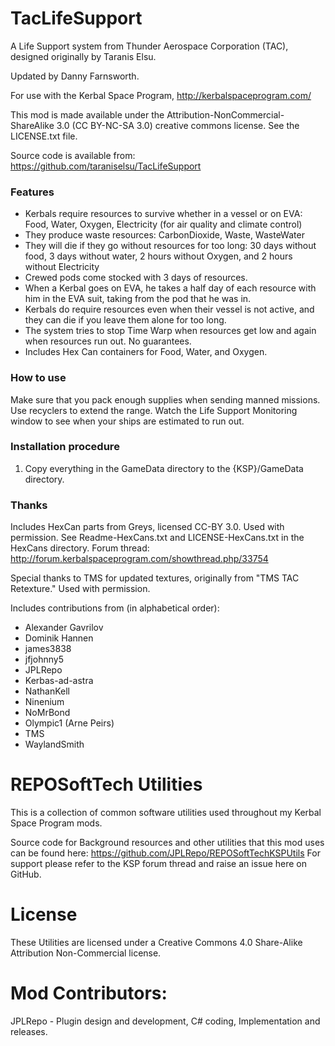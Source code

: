 TacLifeSupport
==============

A Life Support system from Thunder Aerospace Corporation (TAC), designed originally by Taranis Elsu.

Updated by Danny Farnsworth.

For use with the Kerbal Space Program, http://kerbalspaceprogram.com/

This mod is made available under the Attribution-NonCommercial-ShareAlike 3.0 (CC
BY-NC-SA 3.0) creative commons license. See the LICENSE.txt file.

Source code is available from: https://github.com/taraniselsu/TacLifeSupport

### Features

- Kerbals require resources to survive whether in a vessel or on EVA: Food, Water, Oxygen, Electricity (for air quality and climate control)
- They produce waste resources: CarbonDioxide, Waste, WasteWater
- They will die if they go without resources for too long: 30 days without food, 3 days without water, 2 hours without Oxygen, and 2 hours without Electricity
- Crewed pods come stocked with 3 days of resources.
- When a Kerbal goes on EVA, he takes a half day of each resource with him in the EVA suit, taking from the pod that he was in.
- Kerbals do require resources even when their vessel is not active, and they can die if you leave them alone for too long.
- The system tries to stop Time Warp when resources get low and again when resources run out. No guarantees.
- Includes Hex Can containers for Food, Water, and Oxygen.


### How to use

Make sure that you pack enough supplies when sending manned missions. Use recyclers to extend the range. Watch the Life Support Monitoring window to see when your ships are estimated to run out.


### Installation procedure

1. Copy everything in the GameData directory to the {KSP}/GameData directory.

### Thanks
Includes HexCan parts from Greys, licensed CC-BY 3.0. Used with permission. See
Readme-HexCans.txt and LICENSE-HexCans.txt in the HexCans directory.
Forum thread: http://forum.kerbalspaceprogram.com/showthread.php/33754

Special thanks to TMS for updated textures, originally from "TMS TAC Retexture." Used with permission.

Includes contributions from (in alphabetical order):
- Alexander Gavrilov
- Dominik Hannen
- james3838
- jfjohnny5
- JPLRepo
- Kerbas-ad-astra
- NathanKell
- Ninenium
- NoMrBond
- Olympic1 (Arne Peirs)
- TMS
- WaylandSmith

REPOSoftTech Utilities
======================

This is a collection of common software utilities used throughout my Kerbal Space Program mods.

Source code for Background resources and other utilities that this mod uses can be found here: https://github.com/JPLRepo/REPOSoftTechKSPUtils
For support please refer to the KSP forum thread and raise an issue here on GitHub.

License
==========
These Utilities are licensed under a Creative Commons 4.0 Share-Alike Attribution Non-Commercial license.

Mod Contributors:
===========
JPLRepo - Plugin design and development, C# coding, Implementation and releases.    


